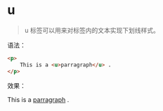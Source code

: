# u

> u 标签可以用来对标签内的文本实现下划线样式。

语法：

```html
<p>
    This is a <u>parragraph</u> .
</p>
```

效果：

<p>
    This is a <u>parragraph</u> .
</p>